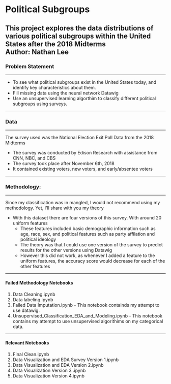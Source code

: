 # Political Subgroups
This project explores the data distributions of various political subgroups within the United States after the 2018 Midterms  
Author: Nathan Lee
---------------------------------------
### Problem Statement 
---------------------------------------
- To see what political subgroups exist in the United States today, and identify key characteristics about them.
- Fill missing data using the neural network Datawig 
- Use an unsupervised learning algorthim to classify different political subgroups using surveys. 
---------------------------------------

### Data
---------------------------------------
The survey used was the National Election Exit Poll Data from the 2018 Midterms 
  - The survey was conducted by Edison Research with assistance from CNN, NBC, and CBS 
  - The survey took place after November 6th, 2018 
  - It contained existing voters, new voters, and early/absentee voters
  ---------------------------------------

 ### Methodology:
 ---------------------------------------
Since my classification was in mangled, I would not recommend using my methodology. Yet, I'll share with you my theory
  - With this dataset there are four versions of this survey. With around 20 uniform features
    - These features included basic demographic information such as age, race, sex, and political features such as party affilation and political ideology 
    - The theory was that I could use one version of the survey to predict results for the other versions using Datawig 
    - However this did not work, as whenever I added a feature to the uniform features, the accuracy score would decrease for each of the other features 
 ---------------------------------------
#### Failed Methodology Notebooks
  1. Data Cleaning.ipynb
  2. Data labeling.ipynb
  3. Failed Data Imputation.ipynb
    - This notebook containds my attempt to use datawig. 
  4. Unsupervised_Classification_EDA_and_Modeling.ipynb
    - This notebook contains my attempt to use unsupervised algorithims on my categorical data. 
  ---------------------------------------
 #### Relevant Notebooks 
  1. Final Clean.ipynb
  2. Data Visualization and EDA Survey Version 1.ipynb
  3. Data Visualization and EDA Version 2.ipynb
  4. Data Visualization Version 3 .ipynb
  5. Data Visualization Version 4.ipynb
 




